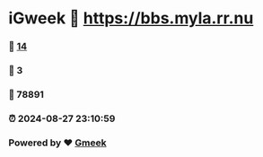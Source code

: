 # iGweek :link: https://bbs.myla.rr.nu 
### :page_facing_up: [14](https://bbs.myla.rr.nu/tag.html) 
### :speech_balloon: 3 
### :hibiscus: 78891 
### :alarm_clock: 2024-08-27 23:10:59 
### Powered by :heart: [Gmeek](https://github.com/Meekdai/Gmeek)
